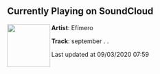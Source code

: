 ## Currently Playing on SoundCloud

[<img align="left" width="100" src="https://i1.sndcdn.com/artworks-1mwMzzHApgnPzhtB-HghShg-t50x50.jpg">](https://soundcloud.com/efimeromusic/september)

**Artist**: Efímero 

**Track**: september . .

Last updated at 09/03/2020 07:59
